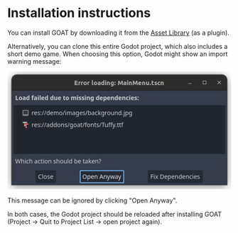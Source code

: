 # Installation instructions

You can install GOAT by downloading it from the [Asset Library](https://godotengine.org/asset-library/asset/2108) (as a plugin).

Alternatively, you can clone this entire Godot project, which also includes a short demo game. When choosing this option, Godot might show an import warning message:

![GOAT installation screenshot](./godot_4_import.png)

This message can be ignored by clicking "Open Anyway".

In both cases, the Godot project should be reloaded after installing GOAT (Project -> Quit to Project List -> open project again).

